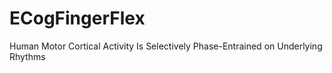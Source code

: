 # ECogFingerFlex
Human Motor Cortical Activity Is Selectively Phase-Entrained on Underlying Rhythms
